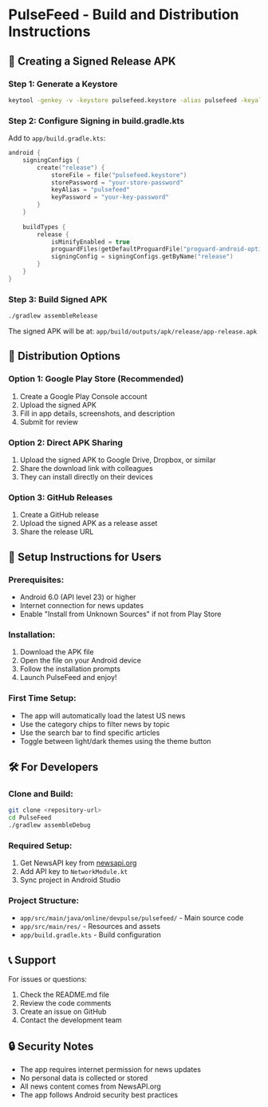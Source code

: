 # PulseFeed - Build and Distribution Instructions

## 🚀 Creating a Signed Release APK

### Step 1: Generate a Keystore
```bash
keytool -genkey -v -keystore pulsefeed.keystore -alias pulsefeed -keyalg RSA -keysize 2048 -validity 10000
```

### Step 2: Configure Signing in build.gradle.kts
Add to `app/build.gradle.kts`:
```kotlin
android {
    signingConfigs {
        create("release") {
            storeFile = file("pulsefeed.keystore")
            storePassword = "your-store-password"
            keyAlias = "pulsefeed"
            keyPassword = "your-key-password"
        }
    }
    
    buildTypes {
        release {
            isMinifyEnabled = true
            proguardFiles(getDefaultProguardFile("proguard-android-optimize.txt"), "proguard-rules.pro")
            signingConfig = signingConfigs.getByName("release")
        }
    }
}
```

### Step 3: Build Signed APK
```bash
./gradlew assembleRelease
```

The signed APK will be at: `app/build/outputs/apk/release/app-release.apk`

## 📱 Distribution Options

### Option 1: Google Play Store (Recommended)
1. Create a Google Play Console account
2. Upload the signed APK
3. Fill in app details, screenshots, and description
4. Submit for review

### Option 2: Direct APK Sharing
1. Upload the signed APK to Google Drive, Dropbox, or similar
2. Share the download link with colleagues
3. They can install directly on their devices

### Option 3: GitHub Releases
1. Create a GitHub release
2. Upload the signed APK as a release asset
3. Share the release URL

## 🔧 Setup Instructions for Users

### Prerequisites:
- Android 6.0 (API level 23) or higher
- Internet connection for news updates
- Enable "Install from Unknown Sources" if not from Play Store

### Installation:
1. Download the APK file
2. Open the file on your Android device
3. Follow the installation prompts
4. Launch PulseFeed and enjoy!

### First Time Setup:
- The app will automatically load the latest US news
- Use the category chips to filter news by topic
- Use the search bar to find specific articles
- Toggle between light/dark themes using the theme button

## 🛠️ For Developers

### Clone and Build:
```bash
git clone <repository-url>
cd PulseFeed
./gradlew assembleDebug
```

### Required Setup:
1. Get NewsAPI key from [newsapi.org](https://newsapi.org/)
2. Add API key to `NetworkModule.kt`
3. Sync project in Android Studio

### Project Structure:
- `app/src/main/java/online/devpulse/pulsefeed/` - Main source code
- `app/src/main/res/` - Resources and assets
- `app/build.gradle.kts` - Build configuration

## 📞 Support

For issues or questions:
1. Check the README.md file
2. Review the code comments
3. Create an issue on GitHub
4. Contact the development team

## 🔒 Security Notes

- The app requires internet permission for news updates
- No personal data is collected or stored
- All news content comes from NewsAPI.org
- The app follows Android security best practices 